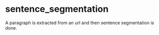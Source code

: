 # sentence_segmentation
A paragraph is extracted from an url and then sentence segmentation is done.
